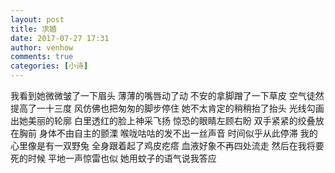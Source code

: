 ```yaml
---
layout: post
title: 求婚
date: 2017-07-27 17:31
author: venhow
comments: true
categories: [小诗]
---
```

我看到她微微皱了一下眉头
薄薄的嘴唇动了动
不安的拿脚蹭了一下草皮
空气徒然提高了一十三度
风仿佛也把匆匆的脚步停住
她不太肯定的稍稍抬了抬头
光线勾画出她美丽的轮廓
白里透红的脸上神采飞扬
惊恐的眼睛左顾右盼
双手紧紧的绞叠放在胸前
身体不由自主的颤溧
喉咙咕咕的发不出一丝声音
时间似乎从此停滞
我的心里像是有一双野兔
全身跟着起了鸡皮疙瘩
血液好象不再四处流走
然后在我将要死的时候
平地一声惊雷也似
她用蚊子的语气说我答应
